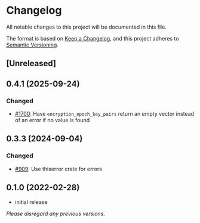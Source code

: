 # Changelog

All notable changes to this project will be documented in this file.

The format is based on [Keep a Changelog](https://keepachangelog.com/en/1.0.0/),
and this project adheres to [Semantic Versioning](https://semver.org/spec/v2.0.0.html).

## [Unreleased]

## 0.4.1 (2025-09-24)

### Changed

- [#1700](https://github.com/openmls/openmls/pull/1700): Have `encryption_epoch_key_pairs` return an empty vector instead of an error if no value is found

## 0.3.3 (2024-09-04)

### Changed

- [#909](https://github.com/openmls/openmls/pull/909): Use thiserror crate for errors

## 0.1.0 (2022-02-28)

- initial release

_Please disregard any previous versions._
